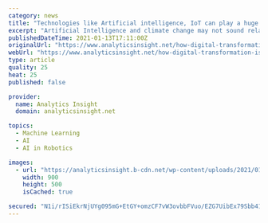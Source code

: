 ```yaml
---
category: news
title: "Technologies like Artificial intelligence, IoT can play a huge role in mitigating climate change risks"
excerpt: "Artificial Intelligence and climate change may not sound related, but such digital Technologies in Digital Transformation can help win the climate change battle. Even IoT based Carbon emission monitoring can help a lot."
publishedDateTime: 2021-01-13T17:11:00Z
originalUrl: "https://www.analyticsinsight.net/how-digital-transformation-is-spiking-action-against-climate-change/"
webUrl: "https://www.analyticsinsight.net/how-digital-transformation-is-spiking-action-against-climate-change/"
type: article
quality: 25
heat: 25
published: false

provider:
  name: Analytics Insight
  domain: analyticsinsight.net

topics:
  - Machine Learning
  - AI
  - AI in Robotics

images:
  - url: "https://analyticsinsight.b-cdn.net/wp-content/uploads/2021/01/Digital-Transformation-The-Key-To-Tackling-Climate-Change.jpg"
    width: 900
    height: 500
    isCached: true

secured: "N1i/rISiEkrNjUYg095mG+EtGY+omzCF7vW3ovbbFVuo/EZG7UibEx79Sbb41OVwsRytXhP9TnEyr29lJ/Nbh91IV131nsgv546KLz3Nl6bR9NNEj9sJ0YPHmVtcjKbr9saWVtfciMYqSySBSQnPt5CseR4rvKE2QTRMCkNppBtAZ9X+I7OQzpzc+DLybDbJbRsg/p9EVVkFJjoARdmB51KglNnwGiv8iEhrjEADz70jtAkVtC1c0SuVyvrEc+FLx/JOT71Q8ArB4zbDdzL3VY+i2a7tFECyehCshjfWEWcts8uFgOx6KGdnBhvxe4MFCbeqEXVwFqhQ9QzyXXSZC9f0TeqF3T6zw/YR7J20WCw=;d6lXMoIBw1BFyD2aWzg2ug=="
---
```


